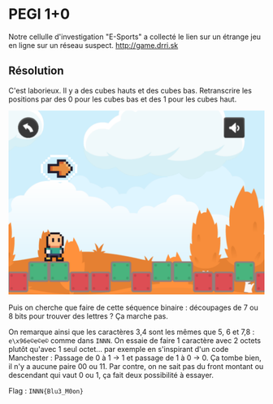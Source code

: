 # PEGI 1+0

Notre cellulle d'investigation "E-Sports" a collecté le lien sur un étrange jeu en ligne sur un réseau suspect.
<http://game.drri.sk>

## Résolution

C'est laborieux. 
Il y a des cubes hauts et des cubes bas. 
Retranscrire les positions par des 0 pour les cubes bas et des 1 pour les cubes haut.

![](game.png)

Puis on cherche que faire de cette séquence binaire : découpages de 7 ou 8 bits pour trouver des lettres ? 
Ça marche pas.

On remarque ainsi que les caractères 3,4 sont les mêmes que 5, 6 et 7,8 : `e\x96e©e©e©` comme dans `INNN`.
On essaie de faire 1 caractère avec 2 octets plutôt qu'avec 1 seul octet... 
par exemple en s'inspirant d'un code Manchester : Passage de 0 à 1 -> 1 et passage de 1 à 0 -> 0.
Ça tombe bien, il n'y a aucune paire 00 ou 11.
Par contre, on ne sait pas du front montant ou descendant qui vaut 0 ou 1, 
ça fait deux possibilité à essayer.

Flag : `INNN{Blu3_M0on}`
